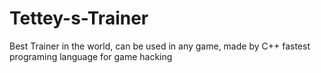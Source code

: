 # Tettey-s-Trainer
Best Trainer in the world, can be used in any game, made by C++ fastest programing language for game hacking
